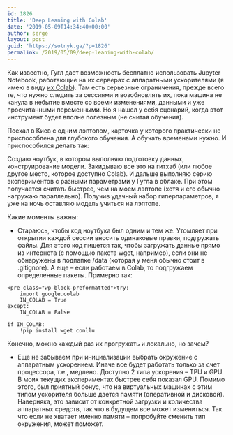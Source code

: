 ```yaml
---
id: 1826
title: 'Deep Leaning with Colab'
date: '2019-05-09T14:34:40+00:00'
author: serge
layout: post
guid: 'https://sotnyk.ga/?p=1826'
permalink: /2019/05/09/deep-leaning-with-colab/
---
```


Как известно, Гугл дает возможность бесплатно использовать Jupyter Notebook, работающие на их серверах с аппаратными ускорителями (я имею в виду [их Colab](https://colab.research.google.com/)). Там есть серьезные ограничения, прежде всего те, что нужно следить за сессиями и возобновлять их, пока машина не канула в небытие вместе со всеми изменениями, данными и уже просчитанными переменными. Но я нашел у себя сценарий, когда этот инструмент будет вполне полезным (не считая обучения).

Поехал в Киев с одним лэптопом, карточка у которого практически не приспособлена для глубокого обучения. А обучать временами нужно. И приспособился делать так:

Создаю ноутбук, в котором выполняю подготовку данных, конструирование модели. Закидываю все это на гитхаб (или любое другое место, которое доступно Colab). И дальше выполняю серию экспериментов с разными параметрами у Гугла в облаке. При этом получается считать быстрее, чем на моем лэптопе (хотя и его обычно нагружаю параллельно). Получив удачный набор гиперпараметров, я уже на ночь оставляю модель учиться на лэптопе.

Какие моменты важны:

- Стараюсь, чтобы код ноутбука был одним и тем же. Утомляет при открытии каждой сессии вносить одинаковые правки, подгружать файлы. Для этого код пишется так, чтобы загружать данные прямо из интернета (с помощью пакета wget, например), если они не обнаружены в подпапке /data (которая у меня обычно стоит в .gitignore). А еще – если работаем в Colab, то подгружаем определенные пакеты. Примерно так:

```
<pre class="wp-block-preformatted">try:
    import google.colab
    IN_COLAB = True
except:
    IN_COLAB = False

if IN_COLAB:
    !pip install wget conllu
```

Конечно, можно каждый раз их прогружать и локально, но зачем?

- Еще не забываем при инициализации выбрать окружение с аппаратным ускорением. Иначе все будет работать только за счет процессора, т.е., медлено. Доступно 2 типа ускорения – TPU и GPU. В моих текущих экспериментах быстрее себя показал GPU. Помимо этого, был приятный бонус, что на виртуальных машинах с этим типом ускорителя больше дается памяти (оперативной и дисковой). Наверняка, это зависит от конкретной загрузки и количества аппаратных средств, так что в будущем все может измениться. Так что если не хватает именно памяти – попробуйте сменить тип окружения, может поможет.